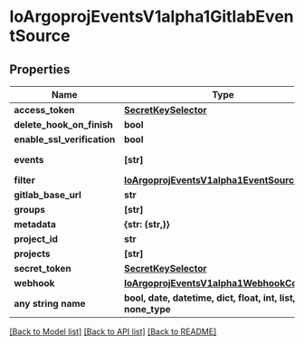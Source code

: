 # IoArgoprojEventsV1alpha1GitlabEventSource


## Properties
Name | Type | Description | Notes
------------ | ------------- | ------------- | -------------
**access_token** | [**SecretKeySelector**](SecretKeySelector.md) |  | [optional] 
**delete_hook_on_finish** | **bool** |  | [optional] 
**enable_ssl_verification** | **bool** |  | [optional] 
**events** | **[str]** | Events are gitlab event to listen to. Refer https://github.com/xanzy/go-gitlab/blob/bf34eca5d13a9f4c3f501d8a97b8ac226d55e4d9/projects.go#L794. | [optional] 
**filter** | [**IoArgoprojEventsV1alpha1EventSourceFilter**](IoArgoprojEventsV1alpha1EventSourceFilter.md) |  | [optional] 
**gitlab_base_url** | **str** |  | [optional] 
**groups** | **[str]** |  | [optional] 
**metadata** | **{str: (str,)}** |  | [optional] 
**project_id** | **str** |  | [optional] 
**projects** | **[str]** |  | [optional] 
**secret_token** | [**SecretKeySelector**](SecretKeySelector.md) |  | [optional] 
**webhook** | [**IoArgoprojEventsV1alpha1WebhookContext**](IoArgoprojEventsV1alpha1WebhookContext.md) |  | [optional] 
**any string name** | **bool, date, datetime, dict, float, int, list, str, none_type** | any string name can be used but the value must be the correct type | [optional]

[[Back to Model list]](../README.md#documentation-for-models) [[Back to API list]](../README.md#documentation-for-api-endpoints) [[Back to README]](../README.md)


